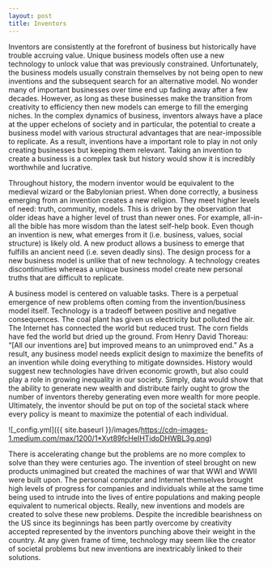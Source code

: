 ```yaml
---
layout: post
title: Inventors
---
```


Inventors are consistently at the forefront of business but historically have trouble accruing value. Unique business models often use a new technology to unlock value that was previously constrained. Unfortunately, the business models usually constrain themselves by not being open to new inventions and the subsequent search for an alternative model. No wonder many of important businesses over time end up fading away after a few decades. However, as long as these businesses make the transition from creativity to efficiency then new models can emerge to fill the emerging niches. In the complex dynamics of business, inventors always have a place at the upper echelons of society and in particular, the potential to create a business model with various structural advantages that are near-impossible to replicate. As a result, inventions have a important role to play in not only creating businesses but keeping them relevant. Taking an invention to create a business is a complex task but history would show it is incredibly worthwhile and lucrative.

Throughout history, the modern inventor would be equivalent to the medieval wizard or the Babylonian priest. When done correctly, a business emerging from an invention creates a new religion. They meet higher levels of need: truth, community, models. This is driven by the observation that older ideas have a higher level of trust than newer ones. For example, all-in-all the bible has more wisdom than the latest self-help book. Even though an invention is new, what emerges from it (i.e. business, values, social structure) is likely old. A new product allows a business to emerge that fulfills an ancient need (i.e. seven deadly sins). The design process for a new business model is unlike that of new technology. A technology creates discontinuities whereas a unique business model create new personal truths that are difficult to replicate.

A business model is centered on valuable tasks. There is a perpetual emergence of new problems often coming from the invention/business model itself. Technology is a tradeoff between positive and negative consequences. The coal plant has given us electricity but polluted the air. The Internet has connected the world but reduced trust. The corn fields have fed the world but dried up the ground. From Henry David Thoreau: “[All our inventions are] but improved means to an unimproved end.” As a result, any business model needs explicit design to maximize the benefits of an invention while doing everything to mitigate downsides. History would suggest new technologies have driven economic growth, but also could play a role in growing inequality in our society. Simply, data would show that the ability to generate new wealth and distribute fairly ought to grow the number of inventors thereby generating even more wealth for more people. Ultimately, the inventor should be put on top of the societal stack where every policy is meant to maximize the potential of each individual.

![_config.yml]({{ site.baseurl }}/images/https://cdn-images-1.medium.com/max/1200/1*Xvt89fcHeIHTidoDHWBL3g.png)

There is accelerating change but the problems are no more complex to solve than they were centuries ago. The invention of steel brought on new products unimagined but created the machines of war that WWI and WWII were built upon. The personal computer and Internet themselves brought high levels of progress for companies and individuals while at the same time being used to intrude into the lives of entire populations and making people equivalent to numerical objects. Really, new inventions and models are created to solve these new problems. Despite the incredible bearishness on the US since its beginnings has been partly overcome by creativity accepted represented by the inventors punching above their weight in the country. At any given frame of time, technology may seem like the creator of societal problems but new inventions are inextricably linked to their solutions.
